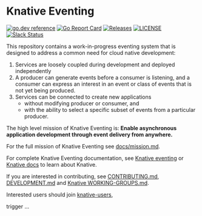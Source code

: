 # Knative Eventing

[![go.dev reference](https://img.shields.io/badge/go.dev-reference-007d9c?logo=go&logoColor=white)](https://pkg.go.dev/github.com/knative/eventing)
[![Go Report Card](https://goreportcard.com/badge/knative/eventing)](https://goreportcard.com/report/knative/eventing)
[![Releases](https://img.shields.io/github/release-pre/knative/eventing.svg)](https://github.com/knative/eventing/releases)
[![LICENSE](https://img.shields.io/github/license/knative/eventing.svg)](https://github.com/knative/eventing/blob/master/LICENSE)
[![Slack Status](https://img.shields.io/badge/slack-join_chat-white.svg?logo=slack&style=social)](https://knative.slack.com)

This repository contains a work-in-progress eventing system that is designed to
address a common need for cloud native development:

1. Services are loosely coupled during development and deployed independently
1. A producer can generate events before a consumer is listening, and a consumer
   can express an interest in an event or class of events that is not yet being
   produced.
1. Services can be connected to create new applications
   - without modifying producer or consumer, and
   - with the ability to select a specific subset of events from a particular
     producer.

The high level mission of Knative Eventing is: **Enable asynchronous application
development through event delivery from anywhere.**

For the full mission of Knative Eventing see
[docs/mission.md](./docs/mission.md).

For complete Knative Eventing documentation, see
[Knative eventing](https://www.knative.dev/docs/eventing/) or
[Knative docs](https://www.knative.dev/docs/) to learn about Knative.

If you are interested in contributing, see [CONTRIBUTING.md](./CONTRIBUTING.md),
[DEVELOPMENT.md](./DEVELOPMENT.md) and
[Knative WORKING-GROUPS.md](https://www.knative.dev/contributing/working-groups/#eventing).

Interested users should join
[knative-users](https://groups.google.com/forum/#!forum/knative-users),

trigger ...
